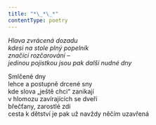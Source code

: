 ```yaml
---
title: "*\_*\_*"
contentType: poetry
---
```


<section>

_Hlava zvrácená dozadu  
kdesi na stole plný popelník  
značící rozčarování –  
jedinou pojistkou jsou pak další nudné dny_

Smlčené dny  
lehce a postupně drcené sny  
kde slova „ještě chci“ zanikají  
v hlomozu zavírajících se dveří  
břečťany, zarostlé zdi  
cesta k dětství je pak už navždy něčím uzavřená

</section>
